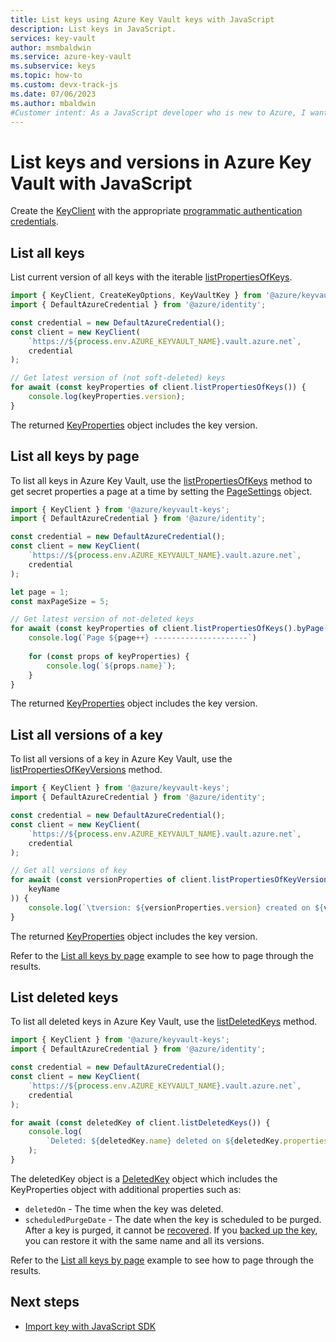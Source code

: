 ```yaml
---
title: List keys using Azure Key Vault keys with JavaScript
description: List keys in JavaScript. 
services: key-vault
author: msmbaldwin
ms.service: azure-key-vault
ms.subservice: keys
ms.topic: how-to
ms.custom: devx-track-js
ms.date: 07/06/2023
ms.author: mbaldwin
#Customer intent: As a JavaScript developer who is new to Azure, I want to list keys to the Key Vault with the SDK.
---
```


# List keys and versions in Azure Key Vault with JavaScript

Create the [KeyClient](/javascript/api/@azure/keyvault-keys/keyclient) with the appropriate [programmatic authentication credentials](javascript-developer-guide-get-started.md#authorize-access-and-connect-to-key-vault).

## List all keys

List current version of all keys with the iterable [listPropertiesOfKeys](/javascript/api/@azure/keyvault-keys/keyclient#@azure-keyvault-keys-keyclient-listpropertiesofkeys). 

```javascript
import { KeyClient, CreateKeyOptions, KeyVaultKey } from '@azure/keyvault-keys';
import { DefaultAzureCredential } from '@azure/identity';

const credential = new DefaultAzureCredential();
const client = new KeyClient(
    `https://${process.env.AZURE_KEYVAULT_NAME}.vault.azure.net`,
    credential
);

// Get latest version of (not soft-deleted) keys 
for await (const keyProperties of client.listPropertiesOfKeys()) {
    console.log(keyProperties.version);
}
```

The returned [KeyProperties](/javascript/api/@azure/keyvault-keys/keyproperties) object includes the key version. 

## List all keys by page

To list all keys in Azure Key Vault, use the [listPropertiesOfKeys](/javascript/api/@azure/keyvault-keys/keyclient#@azure-keyvault-keys-keyclient-listpropertiesofkeys) method to get secret properties a page at a time by setting the [PageSettings](/javascript/api/@azure/core-paging/pagesettings) object.

```javascript
import { KeyClient } from '@azure/keyvault-keys';
import { DefaultAzureCredential } from '@azure/identity';

const credential = new DefaultAzureCredential();
const client = new KeyClient(
    `https://${process.env.AZURE_KEYVAULT_NAME}.vault.azure.net`,
    credential
);

let page = 1;
const maxPageSize = 5;

// Get latest version of not-deleted keys 
for await (const keyProperties of client.listPropertiesOfKeys().byPage({maxPageSize})) {
    console.log(`Page ${page++} ---------------------`)
    
    for (const props of keyProperties) {
        console.log(`${props.name}`);
    }
}
```

The returned [KeyProperties](/javascript/api/@azure/keyvault-keys/keyproperties) object includes the key version. 

## List all versions of a key

To list all versions of a key in Azure Key Vault, use the [listPropertiesOfKeyVersions](/javascript/api/@azure/keyvault-keys/keyclient#@azure-keyvault-keys-keyclient-listpropertiesofkeyversions) method.

```javascript
import { KeyClient } from '@azure/keyvault-keys';
import { DefaultAzureCredential } from '@azure/identity';

const credential = new DefaultAzureCredential();
const client = new KeyClient(
    `https://${process.env.AZURE_KEYVAULT_NAME}.vault.azure.net`,
    credential
);

// Get all versions of key
for await (const versionProperties of client.listPropertiesOfKeyVersions(
    keyName
)) {
    console.log(`\tversion: ${versionProperties.version} created on ${versionProperties.createdOn}`);
}
```

The returned [KeyProperties](/javascript/api/@azure/keyvault-keys/keyproperties) object includes the key version. 

Refer to the [List all keys by page](#list-all-keys-by-page) example to see how to page through the results.

## List deleted keys

To list all deleted keys in Azure Key Vault, use the [listDeletedKeys](/javascript/api/@azure/keyvault-keys/keyclient#@azure-keyvault-keys-keyclient-listdeletedkeys) method.

```javascript
import { KeyClient } from '@azure/keyvault-keys';
import { DefaultAzureCredential } from '@azure/identity';

const credential = new DefaultAzureCredential();
const client = new KeyClient(
    `https://${process.env.AZURE_KEYVAULT_NAME}.vault.azure.net`,
    credential
);

for await (const deletedKey of client.listDeletedKeys()) {
    console.log(
        `Deleted: ${deletedKey.name} deleted on ${deletedKey.properties.deletedOn}, to be purged on ${deletedKey.properties.scheduledPurgeDate}`
    );
}
```
The deletedKey object is a [DeletedKey](/javascript/api/@azure/keyvault-keys/deletedkey) object which includes the KeyProperties object with additional properties such as: 

* `deletedOn` - The time when the key was deleted.
* `scheduledPurgeDate` - The date when the key is scheduled to be purged. After a key is purged, it cannot be [recovered](/javascript/api/@azure/keyvault-keys/keyclient#@azure-keyvault-keys-keyclient-beginrecoverdeletedkey). If you [backed up the key](javascript-developer-guide-backup-delete-restore-key.md), you can restore it with the same name and all its versions.

Refer to the [List all keys by page](#list-all-keys-by-page) example to see how to page through the results.

## Next steps

* [Import key with JavaScript SDK](javascript-developer-guide-import-key.md)